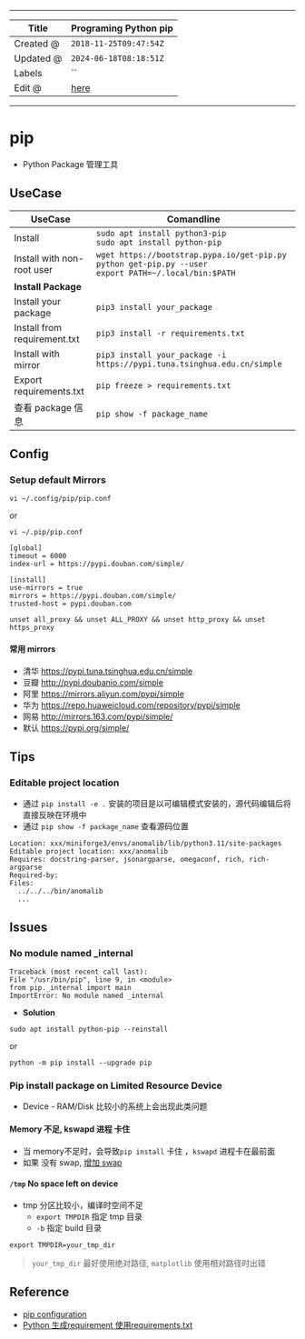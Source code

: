 -----

| Title     | Programing Python pip                               |
| --------- | --------------------------------------------------- |
| Created @ | `2018-11-25T09:47:54Z`                              |
| Updated @ | `2024-06-18T08:18:51Z`                              |
| Labels    | \`\`                                                |
| Edit @    | [here](https://github.com/junxnone/xwiki/issues/95) |

-----

# pip

  - Python Package 管理工具

## UseCase

| UseCase                      | Comandline                                                                                                    |
| ---------------------------- | ------------------------------------------------------------------------------------------------------------- |
| Install                      | `sudo apt install python3-pip`<br>`sudo apt install python-pip`                                               |
| Install with non-root user   | `wget https://bootstrap.pypa.io/get-pip.py`<br>`python get-pip.py --user`<br>`export PATH=~/.local/bin:$PATH` |
| **Install Package**          |                                                                                                               |
| Install your package         | `pip3 install your_package`                                                                                   |
| Install from requirement.txt | `pip3 install -r requirements.txt`                                                                            |
| Install with mirror          | `pip3 install your_package -i https://pypi.tuna.tsinghua.edu.cn/simple`                                       |
| Export requirements.txt      | `pip freeze > requirements.txt`                                                                               |
| 查看 package 信息                | `pip show -f package_name`                                                                                    |

## Config

### Setup default Mirrors

    vi ~/.config/pip/pip.conf

or

    vi ~/.pip/pip.conf

    [global]  
    timeout = 6000
    index-url = https://pypi.douban.com/simple/
    
    [install]
    use-mirrors = true
    mirrors = https://pypi.douban.com/simple/
    trusted-host = pypi.douban.com

    unset all_proxy && unset ALL_PROXY && unset http_proxy && unset https_proxy

#### 常用 mirrors

  - 清华 <https://pypi.tuna.tsinghua.edu.cn/simple>
  - 豆瓣 <http://pypi.doubanio.com/simple>
  - 阿里 <https://mirrors.aliyun.com/pypi/simple>
  - 华为 <https://repo.huaweicloud.com/repository/pypi/simple>
  - 网易 <http://mirrors.163.com/pypi/simple/>
  - 默认 <https://pypi.org/simple/>

## Tips

### Editable project location

  - 通过 `pip install -e .` 安装的项目是以可编辑模式安装的，源代码编辑后将直接反映在环境中
  - 通过 `pip show -f package_name` 查看源码位置

<!-- end list -->

``` 
Location: xxx/miniforge3/envs/anomalib/lib/python3.11/site-packages
Editable project location: xxx/anomalib
Requires: docstring-parser, jsonargparse, omegaconf, rich, rich-argparse
Required-by:
Files:
  ../../../bin/anomalib
  ...

```

## Issues

### No module named \_internal

    Traceback (most recent call last):   
    File "/usr/bin/pip", line 9, in <module>     
    from pip._internal import main 
    ImportError: No module named _internal

  - **Solution**

<!-- end list -->

    sudo apt install python-pip --reinstall

or

    python -m pip install --upgrade pip

### Pip install package on Limited Resource Device

  - Device - RAM/Disk 比较小的系统上会出现此类问题

#### Memory 不足, kswapd 进程 卡住

  - 当 memory不足时，会导致`pip install` 卡住 ，`kswapd` 进程卡在最前面
  - 如果 没有 swap, [增加 swap](/Increase_Swap)

#### `/tmp` No space left on device

  - tmp 分区比较小，编译时空间不足
      - `export TMPDIR` 指定 tmp 目录
      - `-b` 指定 build 目录

<!-- end list -->

    export TMPDIR=your_tmp_dir

> `your_tmp_dir` 最好使用绝对路径, `matplotlib` 使用相对路径时出错

## Reference

  - [pip
    configuration](https://pip.pypa.io/en/latest/user_guide/#configuration)
  - [Python 生成requirement
    使用requirements.txt](https://blog.51cto.com/meyangyang/2094937)
